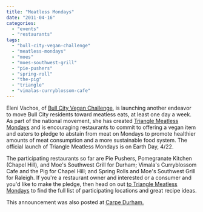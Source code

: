 ```yaml
---
title: "Meatless Mondays"
date: "2011-04-16"
categories:
  - "events"
  - "restaurants"
tags:
  - "bull-city-vegan-challenge"
  - "meatless-mondays"
  - "moes"
  - "moes-southwest-grill"
  - "pie-pushers"
  - "spring-roll"
  - "the-pig"
  - "triangle"
  - "vimalas-curryblossom-cafe"
---
```


Eleni Vachos, of [Bull City Vegan Challenge](http://bullcityveganchallenge.com/), is launching another endeavor to move Bull City residents toward meatless eats, at least one day a week. As part of the national movement, she has created [Triangle Meatless Mondays](http://www.trianglemm.com) and is encouraging restaurants to commit to offering a vegan item and eaters to pledge to abstain from meat on Mondays to promote healthier amounts of meat consumption and a more sustainable food system. The official launch of Triangle Meatless Mondays is on Earth Day, 4/22.

The participating restaurants so far are Pie Pushers, Pomegranate Kitchen (Chapel Hill), and Moe's Southwest Grill for Durham; Vimala's Curryblossom Cafe and the Pig for Chapel Hill; and Spring Rolls and Moe's Southwest Grill for Raleigh. If you're a restaurant owner and interested or a consumer and you'd like to make the pledge, then head on out [to Triangle Meatless Mondays](http://www.trianglemm.com/) to find the full list of participating locations and great recipe ideas.

This announcement was also posted at [Carpe Durham.](https://thegourmez-wpmedia.s3.amazonaws.com)
